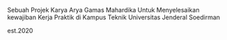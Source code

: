 Sebuah Projek Karya Arya Gamas Mahardika Untuk Menyelesaikan kewajiban Kerja Praktik di Kampus Teknik Universitas Jenderal Soedirman

est.2020
